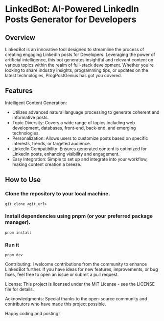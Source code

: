 # LinkedBot: AI-Powered LinkedIn Posts Generator for Developers

## Overview
LinkedBot is an innovative tool designed to streamline the process of creating engaging LinkedIn posts for Developers.
Leveraging the power of artificial intelligence, this bot generates insightful and relevant content on various topics within the realm of full-stack development. Whether you're looking to share industry insights, programming tips, or updates on the latest technologies, ProgPostGenius has got you covered.

## Features
Intelligent Content Generation:
- Utilizes advanced natural language processing to generate coherent and informative posts.
- Topic Diversity: Covers a wide range of topics including web development, databases, front-end, back-end, and emerging technologies.
- Personalization: Allows users to customize posts based on specific interests, trends, or targeted audience.
- LinkedIn Compatibility: Ensures generated content is optimized for LinkedIn posts, enhancing visibility and engagement.
- Easy Integration: Simple to set up and integrate into your workflow, making content creation a breeze.

## How to Use
### Clone the repository to your local machine.
``
git clone <git_url>
``

### Install dependencies using pnpm (or your preferred package manager).
``
pnpm install
``

### Run it
``
pnpm dev
``

Contributing:
I welcome contributions from the community to enhance LinkedBot further. If you have ideas for new features, improvements, or bug fixes, feel free to open an issue or submit a pull request.

License:
This project is licensed under the MIT License - see the LICENSE file for details.

Acknowledgments:
Special thanks to the open-source community and contributors who have made this project possible.

Happy coding and posting!
